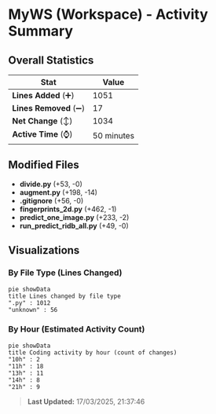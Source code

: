 # MyWS (Workspace) - Activity Summary 

## Overall Statistics

| Stat                   | Value                                                             |
| ---------------------- | ----------------------------------------------------------------- |
| **Lines Added** (➕)   | 1051                                          |
| **Lines Removed** (➖) | 17                                        |
| **Net Change** (↕)    | 1034                |
| **Active Time** (⌚)   | 50 minutes |


## Modified Files
- **divide.py** (+53, -0)
- **augment.py** (+198, -14)
- **.gitignore** (+56, -0)
- **fingerprints_2d.py** (+462, -1)
- **predict_one_image.py** (+233, -2)
- **run_predict_ridb_all.py** (+49, -0)

## Visualizations

### By File Type (Lines Changed)

```mermaid
pie showData
title Lines changed by file type
".py" : 1012
"unknown" : 56
```

### By Hour (Estimated Activity Count)

```mermaid
pie showData
title Coding activity by hour (count of changes)
"10h" : 2
"11h" : 18
"13h" : 11
"14h" : 8
"21h" : 9
```


> **Last Updated:** 17/03/2025, 21:37:46